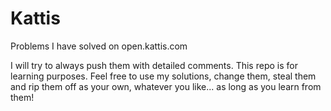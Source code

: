 # Kattis
Problems I have solved on open.kattis.com 

I will try to always push them with detailed comments. 
This repo is for learning purposes. Feel free to use my solutions, change them, steal them and rip them off as your own,
whatever you like... as long as you learn from them!
